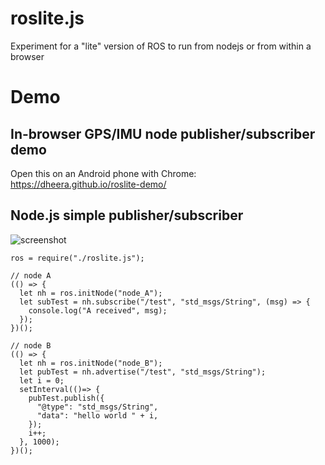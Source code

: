 # roslite.js

Experiment for a "lite" version of ROS to run from nodejs or from within a browser

# Demo

## In-browser GPS/IMU node publisher/subscriber demo

Open this on an Android phone with Chrome:
https://dheera.github.io/roslite-demo/

## Node.js simple publisher/subscriber

![screenshot](/screenshot.gif?raw=true "screenshot")

```
ros = require("./roslite.js");

// node A
(() => {
  let nh = ros.initNode("node_A");
  let subTest = nh.subscribe("/test", "std_msgs/String", (msg) => {
    console.log("A received", msg);
  });
})();

// node B
(() => {
  let nh = ros.initNode("node_B");
  let pubTest = nh.advertise("/test", "std_msgs/String");
  let i = 0;
  setInterval(()=> {
    pubTest.publish({
      "@type": "std_msgs/String",
      "data": "hello world " + i,
    });
    i++;
  }, 1000);
})();
```
